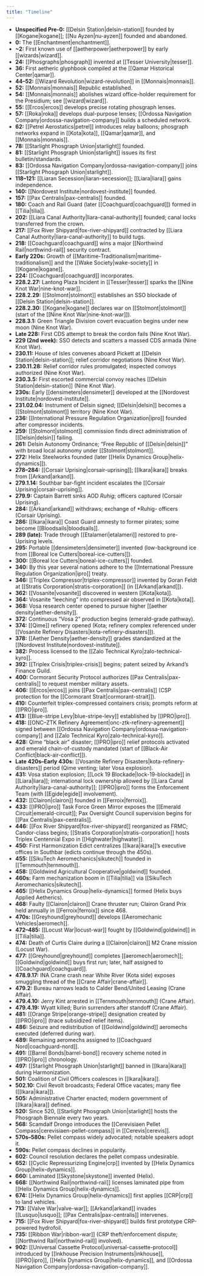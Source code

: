 ```yaml
---
title: "Timeline"
---
```


- **Unspecified Pre-0:** [[Delsin Station|delsin-station]] founded by [[Kogane|kogane]]; [[Nu Ayzen|nu-ayzen]] founded and abandoned.
- **0:** The [[Enchantment|enchantment]].
- **~2:** First known use of [[aetherpower|aetherpower]] by early [[wizards|wizard]].
- **24:** [[Phosgraphs|phosgraph]] invented at [[Tesser University|tesser]].
- **36:** First aetheric glyphbook compiled at the [[Qamar Historical Center|qamar]].
- **44–52:** [[Wizard Revolution|wizard-revolution]] in [[Monnais|monnais]].
- **52:** [[Monnais|monnais]] Republic established.
- **54:** [[Monnais|monnais]] abolishes wizard office-holder requirement for the Presidium; see [[wizard|wizard]].
- **55:** [[Ercos|ercos]] develops precise rotating phosgraph lenses.
- **57:** [[Roka|roka]] develops dual-purpose lenses; [[Ordossa Navigation Company|ordossa-navigation-company]] builds a scheduled network.
- **62:** [[Petrel Aerostatics|petrel]] introduces relay balloons; phosgraph networks expand in [[Kota|kota]], [[Qamar|qamar]], and [[Monnais|monnais]].
- **78:** [[Starlight Phosgraph Union|starlight]] founded.
- **81:** [[Starlight Phosgraph Union|starlight]] issues its first bulletin/standards.
- **83:** [[Ordossa Navigation Company|ordossa-navigation-company]] joins [[Starlight Phosgraph Union|starlight]].
- **118–121:** [[Liaran Secession|liaran-secession]]; [[Liara|liara]] gains independence.
- **140:** [[Nordovest Institute|nordovest-institute]] founded.
- **157:** [[Pax Centralis|pax-centralis]] founded.
- **180:** Coach and Rail Guard (later [[Coachguard|coachguard]]) formed in [[Tilia|tilia]].
- **202:** [[Liara Canal Authority|liara-canal-authority]] founded; canal locks transferred from the crown.
- **217:** [[Fox River Shipyard|fox-river-shipyard]] contracted by [[Liara Canal Authority|liara-canal-authority]] to build tugs.
- **218:** [[Coachguard|coachguard]] wins a major [[Northwind Rail|northwind-rail]] security contract.
- **Early 220s:** Growth of [[Maritime-Traditionalism|maritime-traditionalism]] and the [[Wake Society|wake-society]] in [[Kogane|kogane]].
- **224:** [[Coachguard|coachguard]] incorporates.
- **228.2.27:** Lantong Plaza Incident in [[Tesser|tesser]] sparks the [[Nine Knot War|nine-knot-war]].
- **228.2.29:** [[Stolmont|stolmont]] establishes an SSO blockade of [[Delsin Station|delsin-station]].
- **228.2.30:** [[Kogane|kogane]] declares war on [[Stolmont|stolmont]] (start of the [[Nine Knot War|nine-knot-war]]).
- **228.3.1:** Green Triangle Division covert evacuation begins under new moon (Nine Knot War).
- **Late 228:** First CDS attempt to break the cordon fails (Nine Knot War).
- **229 (2nd week):** SSO detects and scatters a massed CDS armada (Nine Knot War).
- **230.11:** House of Isles convenes aboard Pickett at [[Delsin Station|delsin-station]]; relief corridor negotiations (Nine Knot War).
- **230.11.28:** Relief corridor rules promulgated; inspected convoys authorized (Nine Knot War).
- **230.3.5:** First escorted commercial convoy reaches [[Delsin Station|delsin-station]] (Nine Knot War).
- **230s:** Early [[densimeters|densimeter]] developed at the [[Nordovest Institute|nordovest-institute]].
- **231.02.04:** Instrument of Delsin signed; [[Delsin|delsin]] becomes a [[Stolmont|stolmont]] territory (Nine Knot War).
- **236:** [[International Pressure Regulation Organization|ipro]] founded after compressor incidents.
- **259:** [[Stolmont|stolmont]] commission finds direct administration of [[Delsin|delsin]] failing.
- **261:** Delsin Autonomy Ordinance; “Free Republic of [[Delsin|delsin]]” with broad local autonomy under [[Stolmont|stolmont]].
- **272:** Helix Steelworks founded (later [[Helix Dynamics Group|helix-dynamics]]).
- **278–284:** [[Corsair Uprising|corsair-uprising]]; [[Ikara|ikara]] breaks from [[Arkand|arkand]].
- **279.1.14:** Southbar bar-fight incident escalates the [[Corsair Uprising|corsair-uprising]].
- **279.9:** Captain Barrett sinks AOD *Ruhig*; officers captured (Corsair Uprising).
- **284:** [[Arkand|arkand]] withdraws; exchange of *Ruhig- officers (Corsair Uprising).
- **286:** [[Ikara|ikara]] Coast Guard amnesty to former pirates; some become [[Bloodsails|bloodsails]].
- **289 (late):** Trade through [[Etalameri|etalameri]] restored to pre-Uprising levels.
- **295:** Portable [[densimeters|densimeter]] invented (low-background ice from [[Boreal Ice Cutters|boreal-ice-cutters]]).
- **300:** [[Boreal Ice Cutters|boreal-ice-cutters]] founded.
- **340:** By this year several nations adhere to the [[International Pressure Regulation Organization|ipro]] treaty.
- **346:** [[Triplex Compressor|triplex-compressor]] invented by Goran Feldt at [[Stratis Corporation|stratis-corporation]] (in [[Arkand|arkand]]).
- **362:** [[Vosanite|vosanite]] discovered in western [[Kota|kota]].
- **364:** Vosanite “leeching” into compressed air observed in [[Kota|kota]].
- **368:** Vosa research center opened to pursue higher [[aether density|aether-density]].
- **372:** Continuous “Vosa 2” production begins (emerald-grade pathway).
- **374:** [[Qime]] refinery opened (Kota; refinery complex referenced under [[Vosanite Refinery Disasters|kota-refinery-disasters]]).
- **378:** [[Aether Density|aether-density]] grades standardized at the [[Nordovest Institute|nordovest-institute]].
- **382:** Process licensed to the [[Zalo Technical Kyro|zalo-technical-kyro]].
- **392:** [[Triplex Crisis|triplex-crisis]] begins; patent seized by Arkand’s Finance Guild.
- **400:** Cormorant Security Protocol authorizes [[Pax Centralis|pax-centralis]] to request member military assets.
- **406:** [[Ercos|ercos]] joins [[Pax Centralis|pax-centralis]] (CSP protection for the [[Cormorant Strait|cormorant-strait]]).
- **410:** Counterfeit triplex-compressed containers crisis; prompts reform at [[IPRO|ipro]].
- **413:** [[Blue-stripe Levy|blue-stripe-levy]] established by [[IPRO|ipro]].
- **418:** [[ONC–ZTK Refinery Agreement|onc-ztk-refinery-agreement]] signed between [[Ordossa Navigation Company|ordossa-navigation-company]] and [[Zalo Technical Kyro|zalo-technical-kyro]].
- **428:** Qime “black air” disaster; [[IPRO|ipro]] relief protocols activated and emerald chain-of-custody mandated (start of [[Black-Air Conflict|black-air-conflict]]).
- **Late 420s–Early 430s:** [[Vosanite Refinery Disasters|kota-refinery-disasters]] period (Qime venting; later Vosa explosion).
- **431:** Vosa station explosion; [[Lock 19 Blockade|lock-19-blockade]] in [[Liara|liara]]; international lock ownership allowed by [[Liara Canal Authority|liara-canal-authority]]; [[IPRO|ipro]] forms the Enforcement Team (with [[Egide|egide]] involvement).
- **432:** [[Clairon|clairon]] founded in [[Ferroix|ferroix]].
- **433:** [[IPRO|ipro]] Task Force Green Mirror exposes the [[Emerald Circuit|emerald-circuit]]; Pax Oversight Council supervision begins for [[Pax Centralis|pax-centralis]].
- **446:** [[Fox River Shipyard|fox-river-shipyard]] reorganized as FRMC; Candor-class begins; [[Stratis Corporation|stratis-corporation]] hosts Triplex Centennial Expo in [[Highwater|highwater]].
- **450:** First Harmonization Edict centralizes [[Ikara|ikara]]’s executive offices in Southbar (edicts continue through the 450s).
- **455:** [[SikuTech Aeromechanics|sikutech]] founded in [[Ternmouth|ternmouth]].
- **458:** [[Goldwind Agricultural Cooperative|goldwind]] founded.
- **460s:** Farm mechanization boom in [[Tilia|tilia]] via [[SikuTech Aeromechanics|sikutech]].
- **465:** [[Helix Dynamics Group|helix-dynamics]] formed (Helix buys Applied Aetherics).
- **468:** Faulty [[Clairon|clairon]] Crane thruster run; Clairon Grand Prix held annually in [[Ferroix|ferroix]] since 468.
- **470s:** [[Greyhound|greyhound]] develops [[Aeromechanic Vehicles|aeromech]].
- **472–485:** [[Locust War|locust-war]] fought by [[Goldwind|goldwind]] in [[Tilia|tilia]].
- **474:** Death of Curtis Claire during a [[Clairon|clairon]] M2 Crane mission (Locust War).
- **477:** [[Greyhound|greyhound]] completes [[aeromech|aeromech]]; [[Goldwind|goldwind]] buys first run; later, half assigned to [[Coachguard|coachguard]].
- **478.9.17:** INA Crane crash near White River (Kota side) exposes smuggling thread of the [[Crane Affair|crane-affair]].
- **479.2:** Bureau narrows leads to Calder Bend/United Leasing (Crane Affair).
- **479.4.10:** Jerry Kint arrested in [[Ternmouth|ternmouth]] (Crane Affair).
- **479.4.19:** Wyatt killed; Burin surrenders after standoff (Crane Affair).
- **481:** [[Orange Stripe|orange-stripe]] designation created by [[IPRO|ipro]] (trace subsidized relief items).
- **486:** Seizure and redistribution of [[Goldwind|goldwind]] aeromechs executed (deferred during war).
- **489:** Remaining aeromechs assigned to [[Coachguard Nord|coachguard-nord]].
- **491:** [[Barrel Bonds|barrel-bond]] recovery scheme noted in [[IPRO|ipro]] chronology.
- **497:** [[Starlight Phosgraph Union|starlight]] banned in [[Ikara|ikara]] during Harmonization.
- **501:** Coalition of Civil Officers coalesces in [[Ikara|ikara]].
- **502.10:** Civil Revolt broadcasts; Federal Office vacates; many flee ([[Ikara|ikara]]).
- **505:** Administrative Charter enacted; modern government of [[Ikara|ikara]] defined.
- **520:** Since 520, [[Starlight Phosgraph Union|starlight]] hosts the Phosgraph Biennale every two years.
- **568:** Scamdalf Drongo introduces the [[Cerevisiaen Pellet Compass|cerevisiaen-pellet-compass]] in [[Cerevis|cerevis]].
- **570s–580s:** Pellet compass widely advocated; notable speakers adopt it.
- **590s:** Pellet compass declines in popularity.
- **602:** Council resolution declares the pellet compass undesirable.
- **652:** [[Cyclic Repressurizing Engine|crp]] invented by [[Helix Dynamics Group|helix-dynamics]].
- **660:** Laminated [[Skystone|skystone]] invented (Helix).
- **668:** [[Northwind Rail|northwind-rail]] licenses laminated pipe from [[Helix Dynamics Group|helix-dynamics]].
- **674:** [[Helix Dynamics Group|helix-dynamics]] first applies [[CRP|crp]] to land vehicles.
- **713:** [[Valve War|valve-war]]; [[Arkand|arkand]] invades [[Lusquo|lusquo]]; [[Pax Centralis|pax-centralis]] intervenes.
- **715:** [[Fox River Shipyard|fox-river-shipyard]] builds first prototype CRP-powered hydrofoil.
- **735:** [[Ribbon War|ribbon-war]] (CRP theft/enforcement dispute; [[Northwind Rail|northwind-rail]] involved).
- **902:** [[Universal Cassette Protocol|universal-cassette-protocol]] introduced by [[Inkhouse Precision Instruments|inkhouse]], [[IPRO|ipro]], [[Helix Dynamics Group|helix-dynamics]], and [[Ordossa Navigation Company|ordossa-navigation-company]].
